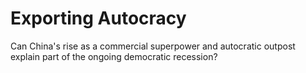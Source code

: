 # Exporting Autocracy
Can China's rise as a commercial superpower and autocratic outpost explain part of the ongoing democratic recession?

